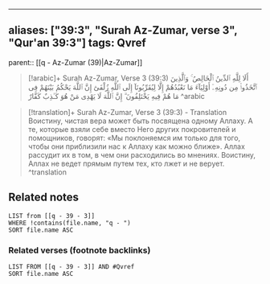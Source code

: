 
---
aliases: ["39:3", "Surah Az-Zumar, verse 3", "Qur'an 39:3"]
tags: Qvref
---

parent:: [[q - Az-Zumar (39)|Az-Zumar]]

> [!arabic]+ Surah Az-Zumar, Verse 3 (39:3)
> <span class="quran-arabic">أَلَا لِلَّهِ ٱلدِّينُ ٱلْخَالِصُ ۚ وَٱلَّذِينَ ٱتَّخَذُوا۟ مِن دُونِهِۦٓ أَوْلِيَآءَ مَا نَعْبُدُهُمْ إِلَّا لِيُقَرِّبُونَآ إِلَى ٱللَّهِ زُلْفَىٰٓ إِنَّ ٱللَّهَ يَحْكُمُ بَيْنَهُمْ فِى مَا هُمْ فِيهِ يَخْتَلِفُونَ ۗ إِنَّ ٱللَّهَ لَا يَهْدِى مَنْ هُوَ كَـٰذِبٌ كَفَّارٌ</span>
^arabic

> [!translation]+ Surah Az-Zumar, Verse 3 (39:3) - Translation
> Воистину, чистая вера может быть посвящена одному Аллаху. А те, которые взяли себе вместо Него других покровителей и помощников, говорят: «Мы поклоняемся им только для того, чтобы они приблизили нас к Аллаху как можно ближе». Аллах рассудит их в том, в чем они расходились во мнениях. Воистину, Аллах не ведет прямым путем тех, кто лжет и не верует.
^translation



## Related notes
```dataview
LIST from [[q - 39 - 3]]
WHERE !contains(file.name, "q - ")
SORT file.name ASC
```

### Related verses (footnote backlinks)
```dataview
LIST FROM [[q - 39 - 3]] AND #Qvref
SORT file.name ASC
```

